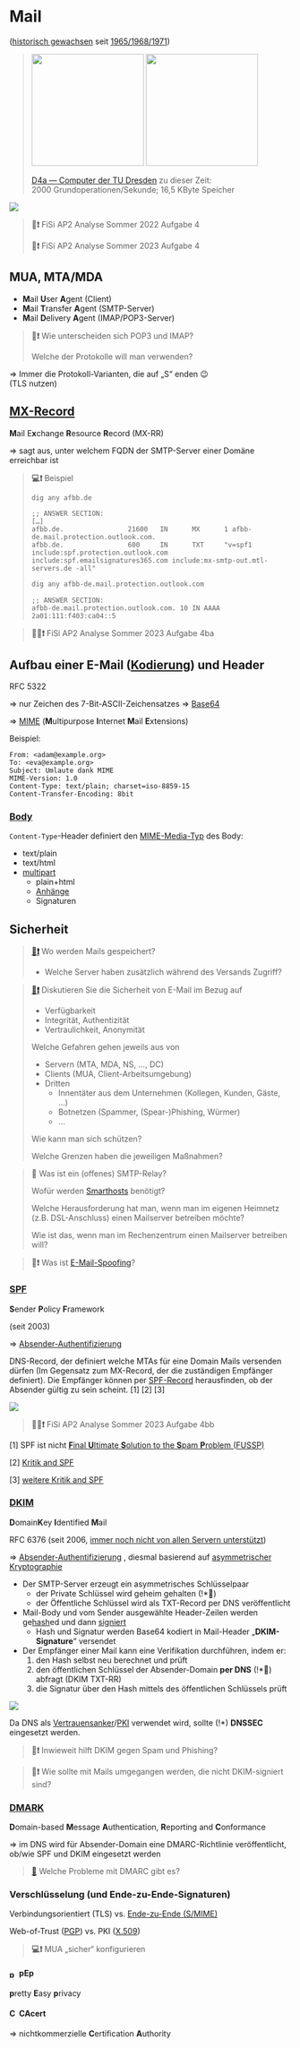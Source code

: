 # Mail
([historisch gewachsen](https://de.wikipedia.org/wiki/Technische_Schulden) seit [1965/1968/1971](https://de.wikipedia.org/wiki/E-Mail#Geschichte))

> <img src="https://upload.wikimedia.org/wikipedia/commons/c/c7/D4a_robotron.jpg" style="height: 200px"/>
> <img src="https://upload.wikimedia.org/wikipedia/commons/9/9b/D4A-Lehmann-TU-Dresden.jpg" style="height: 200px"/>
> 
> [D4a — Computer der TU Dresden](https://de.wikipedia.org/wiki/D4a) zu dieser Zeit:
> <br/>2000 Grundoperationen/Sekunde; 16,5 KByte Speicher


[![](https://upload.wikimedia.org/wikipedia/commons/7/72/Wie_E-Mail_funktioniert.svg)](https://de.wikipedia.org/wiki/E-Mail#Zustellung_einer_E-Mail:_beteiligte_Server_und_Protokolle)


> **📝❗** FiSi AP2 Analyse Sommer 2022 Aufgabe 4
>
> **📝❗** FiSi AP2 Analyse Sommer 2023 Aufgabe 4

<!-- toc -->


## MUA, MTA/MDA

* **M**ail **U**ser **A**gent (Client)
* **M**ail **T**ransfer **A**gent (SMTP-Server)
* **M**ail **D**elivery **A**gent (IMAP/POP3-Server)

> **💬❗** Wie unterscheiden sich POP3 und IMAP?
>
> Welche der Protokolle will man verwenden?

=> Immer die Protokoll-Varianten, die auf „S“ enden 😉
<br/>(TLS nutzen)

## [MX-Record](https://de.wikipedia.org/wiki/MX_Resource_Record)
**M**ail E**x**change **R**esource **R**ecord (MX-RR)

=> sagt aus, unter welchem FQDN der SMTP-Server einer Domäne erreichbar ist

> **💻❗** Beispiel
> ```sh
> dig any afbb.de
> ```
> ```
> ;; ANSWER SECTION:
> […]
> afbb.de.                21600   IN      MX      1 afbb-de.mail.protection.outlook.com.
> afbb.de.                600     IN      TXT     "v=spf1 include:spf.protection.outlook.com include:spf.emailsignatures365.com include:mx-smtp-out.mtl-servers.de -all"
> ```
>
> ```sh
> dig any afbb-de.mail.protection.outlook.com
> ```
> ```
> ;; ANSWER SECTION:
> afbb-de.mail.protection.outlook.com. 10 IN AAAA 2a01:111:f403:ca04::5
> ```


> **📝💬❗** FiSi AP2 Analyse Sommer 2023 Aufgabe 4ba


## Aufbau einer E-Mail ([Kodierung](https://de.wikipedia.org/wiki/E-Mail#Technische_Details)) und Header
RFC 5322

=> nur Zeichen des 7-Bit-ASCII-Zeichensatzes
  => [Base64](https://de.wikipedia.org/wiki/Base64)

=> [MIME](https://de.wikipedia.org/wiki/Multipurpose_Internet_Mail_Extensions) (**M**ultipurpose **I**nternet **M**ail **E**xtensions)

Beispiel:
```
From: <adam@example.org>
To: <eva@example.org>
Subject: Umlaute dank MIME
MIME-Version: 1.0
Content-Type: text/plain; charset=iso-8859-15
Content-Transfer-Encoding: 8bit
```

### [Body](https://de.wikipedia.org/wiki/E-Mail#Body_%E2%80%93_der_Inhalt_der_E-Mail)
`Content-Type`-Header definiert den [MIME-Media-Typ](https://de.wikipedia.org/wiki/Multipurpose_Internet_Mail_Extensions#MIME_Part_2_%E2%80%93_Media_Types) des Body:
* text/plain
* text/html
* [multipart](https://de.wikipedia.org/wiki/Multipurpose_Internet_Mail_Extensions#multipart)
  * plain+html
  * [Anhänge](https://de.wikipedia.org/wiki/E-Mail#Attachments)
  * Signaturen

## Sicherheit

> [**💬❗**](https://de.wikipedia.org/wiki/E-Mail#Speicherung)
> Wo werden Mails gespeichert?
> * Welche Server haben zusätzlich während des Versands Zugriff?

> [**💬❗**](https://de.wikipedia.org/wiki/E-Mail#Authentizit%C3%A4t,_Datenschutz_und_Integrit%C3%A4t)
> Diskutieren Sie die Sicherheit von E-Mail im Bezug auf
> * Verfügbarkeit
> * Integrität, Authentizität
> * Vertraulichkeit, Anonymität
>
> Welche Gefahren gehen jeweils aus von
> * Servern (MTA, MDA, NS, …, DC)
> * Clients (MUA, Client-Arbeitsumgebung)
> * Dritten
>   * Innentäter aus dem Unternehmen (Kollegen, Kunden, Gäste, …)
>   * Botnetzen (Spammer, (Spear-)Phishing, Würmer)
>   * …
> 
> Wie kann man sich schützen?
>
> Welche Grenzen haben die jeweiligen Maßnahmen?


> **💬** Was ist ein (offenes) SMTP-Relay?
> 
> Wofür werden [Smarthosts](https://de.wikipedia.org/wiki/SMTP-Relay-Server) benötigt?
>
> Welche Herausforderung hat man, wenn man im eigenen Heimnetz (z.B. DSL-Anschluss) einen Mailserver betreiben möchte?
> 
> Wie ist das, wenn man im Rechenzentrum einen Mailserver betreiben will?

> **💬❗** Was ist [E-Mail-Spoofing](https://de.wikipedia.org/wiki/E-Mail-Spoofing)?


### [SPF](https://de.wikipedia.org/wiki/Sender_Policy_Framework)
**S**ender **P**olicy **F**ramework

(seit 2003)

=> [Absender-Authentifizierung](https://de.wikipedia.org/wiki/E-Mail#Absender-Authentifizierung)

DNS-Record, der definiert welche MTAs für eine Domain Mails versenden dürfen (Im Gegensatz zum MX-Record, der die zuständigen Empfänger definiert). Die Empfänger können per [SPF-Record](https://de.wikipedia.org/wiki/Sender_Policy_Framework#Aufbau_eines_SPF-Records) herausfinden, ob der Absender gültig zu sein scheint. [1] [2] [3]

![](https://upload.wikimedia.org/wikipedia/commons/4/49/Sender_Policy_Framework.svg)

> **📝💬❗** FiSi AP2 Analyse Sommer 2023 Aufgabe 4bb

[1] SPF ist nicht [**F**inal **U**ltimate **S**olution to the **S**pam **P**roblem (FUSSP)](https://acronyms.thefreedictionary.com/Final+Ultimate+Solution+to+the+Spam+Problem)

[2] [Kritik and SPF](https://de.wikipedia.org/wiki/Sender_Policy_Framework#Kritik)

[3] [weitere Kritik and SPF](https://de.wikipedia.org/wiki/Sender_Policy_Framework#Kritik_2)

### [DKIM](https://de.wikipedia.org/wiki/DomainKeys_Identified_Mail)
**D**omain**K**ey **I**dentified **M**ail

RFC 6376
(seit 2006, [immer noch nicht von allen Servern unterstützt](https://de.wikipedia.org/wiki/DomainKeys_Identified_Mail#Unterst%C3%BCtzung))

=> [Absender-Authentifizierung](https://de.wikipedia.org/wiki/E-Mail#Absender-Authentifizierung)
, diesmal basierend auf [asymmetrischer Kryptographie](https://de.wikipedia.org/wiki/Asymmetrisches_Kryptosystem)

* Der SMTP-Server erzeugt ein asymmetrisches Schlüsselpaar
  * der Private Schlüssel wird geheim gehalten (!*💬)
  * der Öffentliche Schlüssel wird als TXT-Record per DNS veröffentlicht
* Mail-Body und vom Sender ausgewählte Header-Zeilen werden ge[hash](https://de.wikipedia.org/wiki/Kryptographische_Hashfunktion)ed und dann [signiert](https://de.wikipedia.org/wiki/Digitale_Signatur)
  * Hash und Signatur werden Base64 kodiert in Mail-Header „**DKIM-Signature**“ versendet
* Der Empfänger einer Mail kann eine Verifikation durchführen, indem er:
  1. den Hash selbst neu berechnet und prüft
  2. den öffentlichen Schlüssel der Absender-Domain **per DNS** (!*💬) abfragt (DKIM TXT-RR)
  3. die Signatur über den Hash mittels des öffentlichen Schlüssels prüft

![](https://upload.wikimedia.org/wikipedia/commons/2/29/Orange_blue_digital_signature_de.svg)

Da DNS als [Vertrauensanker](https://de.wikipedia.org/wiki/Vertrauensanker)/[PKI](https://de.wikipedia.org/wiki/Public-Key-Infrastruktur) verwendet wird, sollte (!*) **DNSSEC** eingesetzt werden.

> **💬❗** Inwieweit hilft DKIM gegen Spam und Phishing?

> **💬❗** Wie sollte mit Mails umgegangen werden, die nicht DKIM-signiert sind?

### [DMARK](https://de.wikipedia.org/wiki/DMARC)
**D**omain-based **M**essage **A**uthentication, **R**eporting and **C**onformance

=> im DNS wird für Absender-Domain eine DMARC-Richtlinie veröffentlicht, ob/wie SPF und DKIM eingesetzt werden

> [**💬**](https://de.wikipedia.org/wiki/DMARC#Kritik) Welche Probleme mit DMARC gibt es?


### Verschlüsselung (und Ende-zu-Ende-Signaturen)
Verbindungsorientiert (TLS) vs. [Ende-zu-Ende (S/MIME)](https://de.wikipedia.org/wiki/S/MIME)

Web-of-Trust ([PGP](https://de.wikipedia.org/wiki/OpenPGP)) vs. PKI ([X.509](https://de.wikipedia.org/wiki/X.509))

> **💻❗** MUA „sicher“ konfigurieren


#### [<img alt="pEp logo" src="https://upload.wikimedia.org/wikipedia/commons/a/a0/P%E2%89%A1p_logo.svg" style="height: 1em; vertical-align: text-bottom"/>](https://de.wikipedia.org/wiki/Pretty_Easy_privacy) pEp

**p**retty **E**asy **p**rivacy

#### [<img alt="CAcert logo" src="https://upload.wikimedia.org/wikipedia/de/f/f4/Logo_CAcert.svg" style="height: 1em"/>](https://de.wikipedia.org/wiki/CAcert) CAcert

=> nichtkommerzielle **C**ertification **A**uthority
